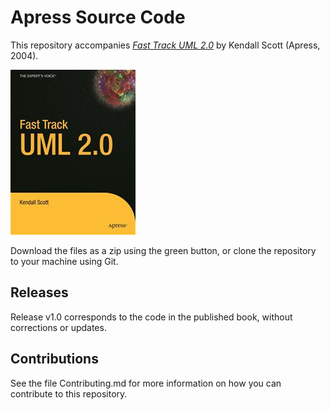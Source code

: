 # Apress Source Code

This repository accompanies [*Fast Track UML 2.0*](http://www.apress.com/9781590593202) by Kendall Scott (Apress, 2004).

![Cover image](9781590593202.jpg)

Download the files as a zip using the green button, or clone the repository to your machine using Git.

## Releases

Release v1.0 corresponds to the code in the published book, without corrections or updates.

## Contributions

See the file Contributing.md for more information on how you can contribute to this repository.
